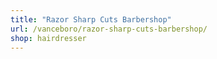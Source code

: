```yaml
---
title: "Razor Sharp Cuts Barbershop"
url: /vanceboro/razor-sharp-cuts-barbershop/
shop: hairdresser
---
```

